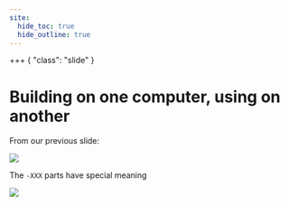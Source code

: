 ```yaml
---
site:
  hide_toc: true
  hide_outline: true
---
```


+++ { "class": "slide" }

# Building on one computer, using on another

From our previous slide:

![](#cell:numpy-zip-ls)

The `-XXX` parts have special meaning

![](#def:wheel-tags)
